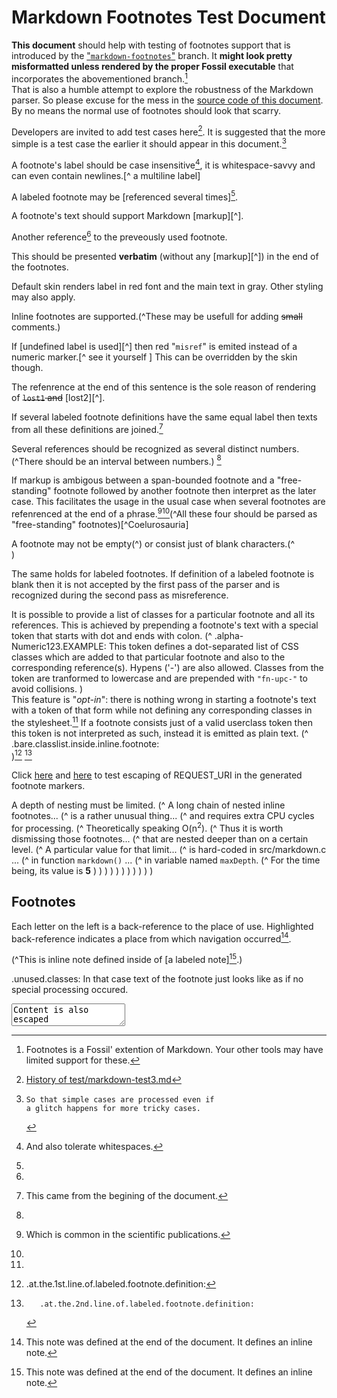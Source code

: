 
Markdown Footnotes Test Document
================================

**This document** should help with testing of footnotes support that
is introduced by the ["`markdown-footnotes`"][branch] branch.
It **might look pretty misformatted unless rendered by the proper Fossil
executable** that incorporates the abovementioned branch.[^1]  
That is also a humble attempt to explore the robustness of the Markdown parser.
So please excuse for the mess in the [source code of this document][src].
By no means the normal use of footnotes should look that scarry.

Developers are invited to add test cases here[^here].
It is suggested that the more simple is a test case the earlier it should
appear in this document.[^ if glitch occurs	]


[^lost3]: This note was defined at the begining of the document.

[^duplicate]: This came from the begining of the document.

A footnote's label should be case insensitive[^ case INSENSITIVE ],
it is whitespace-savvy and can even contain newlines.[^ a
multiline
label]

A labeled footnote may be [referenced several times][^many-refs].

A footnote's text should support Markdown [markup][^].

Another reference[^many-refs] to the preveously used footnote.

[^lost2]: This note was defined in the middle of the document.
   It references [its previous][^lost3] 
   and [the forthcoming][^lost1] siblings.

[^i am strayed]:
  This should be presented **verbatim** (without any [markup][^])
  in the end of the footnotes.
  
  Default skin renders label in red font and the main text in gray.
  Other styling may also apply.

Inline footnotes are supported.(^These may be usefull for adding
<s>small</s> comments.)

If [undefined label is used][^] then red "`misref`" is emited instead of
a numeric marker.[^ see it yourself ]
This can be overridden by the skin though.

The refenrence at the end of this sentence is the sole reason of
rendering of <s>`lost1` and</s> [lost2][^].

If several labeled footnote definitions have the same equal label then texts
from all these definitions are joined.[^duplicate]

Several references should be recognized as several distinct numbers.
(^There should be an interval between numbers.) [^many-refs]

If markup is ambigous between a span-bounded footnote and
a "free-standing" footnote followed by another footnote
then interpret as the later case.
This facilitates the usage in the usual case
when several footnotes are refenrenced at the end
of a phrase.[^scipub][^many-refs](^All these four should
be parsed as "free-standing" footnotes)[^Coelurosauria]

A footnote may not be empty(^)
or consist just of blank characters.(^        
              )

The same holds for labeled footnotes. If definition of a labeled footnote
is blank then it is not accepted by the first pass of the parser and
is recognized during the second pass as misreference.
[^ This definition consists of just blanks ]:     
     
     
<style>
  li.fn-upc-example span.fn-upc {
    border: solid 2px lightgreen;
    border-radius: 0.25em;
    padding-left: 2px;
    padding-right: 2px;
    margin-bottom: 0.2em;
  }
  li.fn-upc-example span.fn-upcDot:first-child {
    font-weight: bold;
  }
  sup.noteref.fn-upc-example,
  span.notescope.fn-upc-example sup.noteref {
    border: solid 2px lightgreen;
[^duplicate]:
      Labeled footnote definition may appear anywhere.
      That part came from inside of an inline style definition.
    border-radius: 0.4em;
    padding: 2px;
  }
  sup.noteref.fn-upc-example::after,
  span.notescope.fn-upc-example sup.noteref::after {
    content: " ⛄";
  }
  sup.noteref.fn-upc-example:hover::after,
  span.notescope.fn-upc-example sup.noteref:hover::after {
    content: " 👻";
  }
</style>

It is possible to provide a list of classes for a particular footnote and
all its references. This is achieved by prepending a footnote's text with
a special token that starts with dot and ends with colon.
(^
   .alpha-Numeric123.EXAMPLE:
   This token defines a dot-separated list of CSS classes
   which are added to that particular footnote and also to the
   corresponding reference(s). Hypens ('-') are also allowed.
   Classes from the token are tranformed to lowercase and are prepended
   with `"fn-upc-"` to avoid collisions.
)  
This feature is "*opt-in*": there is nothing wrong in starting a footnote's
text with a token of that form while not defining any corresponding classes
in the stylesheet.[^nostyle]
If a footnote consists just of a valid userclass token then this token
is not interpreted as such, instead it is emitted as plain text.
(^  
   .bare.classlist.inside.inline.footnote:  
)[^bare1]
[^bare2]

<html>
  Click
  <a href="?a=B&quote='&nonASCII=😂&script=<script>alert('Broken!');</script>">
  here</a> and
  <a href='?a=B&quote="&nonASCII=😂&script=<script>alert("Broken!");</script>'>
  here</a>
  to test escaping of REQUEST_URI in the generated footnote markers.
</html>

A depth of nesting must be limited.
(^
 A long chain of nested inline footnotes...
 (^
  is a rather unusual thing...
  (^
   and requires extra CPU cycles for processing.
   (^
    Theoretically speaking O(n<sup>2</sup>).
    (^
     Thus it is worth dismissing those footnotes...
     (^
      that are nested deeper than on a certain level.
      (^
       A particular value for that limit...
       (^
        is hard-coded in src/markdown.c ...
        (^
         in function `markdown()` ...
         (^
          in variable named `maxDepth`.
          (^
           For the time being, its value is **5**
          )
         )
        )
       )
      )
     )
    )
   )
  )
 )
)

## Footnotes

[branch]: /timeline?r=markdown-footnotes&nowiki

[^ 1]:  Footnotes is a Fossil' extention of
        Markdown. Your other tools may have limited support for these.

[^here]: [History of test/markdown-test3.md](/finfo/test/markdown-test3.md)

[src]: /file/test/markdown-test3.md?ci=markdown-footnotes&txt&ln

[^if glitch occurs]:
        So that simple cases are processed even if
        a glitch happens for more tricky cases.

[^	CASE	 insensitive  	]: And also tolerate whitespaces.

[^ a multiline label ]: But at a footnote's definition it should still
    be written within square brackets
             on a single line.

[^duplicate]: And that came from the end of the document.

[^many-refs]:
   Each letter on the left is a back-reference to the place of use.
   Highlighted back-reference indicates a place from which navigation
   occurred[^lost1].

[^lost1]: This note was defined at the end of the document.
   It defines an inline note.
   
   (^This is inline note defined inside of [a labeled note][^lost1].)

[^markup]:   E.g. *emphasis*, and [so on](/md_rules).
   BTW, this note may not have a backreference to the "stray".

[^undefined label is used]: For example due to a typo.

[^another stray]: Just to verify the correctness of ordering and styling.

[^scipub]: Which is common in the scientific publications.

[^bare1]:  .at.the.1st.line.of.labeled.footnote.definition:
     

[^bare2]:  
           .at.the.2nd.line.of.labeled.footnote.definition:
           

[^nostyle]:
  .unused.classes:
  In that case text of the footnote just looks like as if
  no special processing occured.


[^ <script>alert("You have been pwned!");</script> ]: Labels are escaped

[^ <textarea>"Last words here...' ]:
  <textarea>Content is also escaped</textarea>

